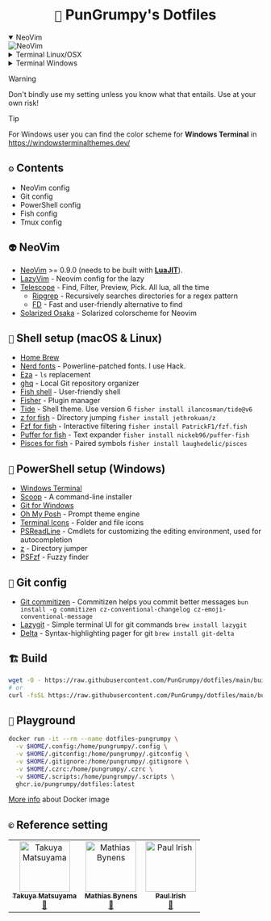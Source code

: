 <div>
  <div align="center">
    <h1><code>🐙</code> PunGrumpy's Dotfiles</h1>
  </div>

  <details open>
    <summary>NeoVim</summary>
    <img src="./images/neovim/preview-1.png"
        alt="NeoVim" />
  </details>

  <details>
    <summary>Terminal Linux/OSX</summary>
    <img src="./images/terminal/preview-1.png"
        alt="Terminal Linux/OSX" />
    <p>This terminal use:</p>
    <ul>
        <li>color scheme <strong>Solarized Dark (Modded)</strong></li>
        <li>fish</li>
        <li>tmux</li>
    </ul>
  </details>

  <details>
    <summary>Terminal Windows</summary>
    <img src="./images/terminal/preview-2.png"
        alt="Terminal Windows" />
    <p>This terminal use:</p>
    <ul>
        <li>color scheme <strong>One Half Dark (Modded)</strong></li>
        <li>powershell</li>
    </ul>
  </details>
</div>

> [!WARNING]
> Don't bindly use my setting unless you know what that entails. Use at your own risk!

> [!TIP]
> For Windows user you can find the color scheme for **Windows Terminal** in <https://windowsterminalthemes.dev/>

## `⚙️` Contents

- NeoVim config
- Git config
- PowerShell config
- Fish config
- Tmux config

## `👽` NeoVim

- [NeoVim](https://neovim.io/) >= 0.9.0 (needs to be built with [**LuaJIT**](https://luajit.org/luajit.html)).
- [LazyVim](https://github.com/LazyVim/LazyVim) - Neovim config for the lazy
- [Telescope](https://github.com/nvim-telescope/telescope.nvim) - Find, Filter, Preview, Pick. All lua, all the time
  - [Ripgrep](https://github.com/BurntSushi/ripgrep) - Recursively searches directories for a regex pattern
  - [FD](https://github.com/sharkdp/fd) - Fast and user-friendly alternative to find
- [Solarized Osaka](https://github.com/craftzdog/solarized-osaka.nvim) - Solarized colorscheme for Neovim

## `🐚` Shell setup (macOS & Linux)

- [Home Brew](https://brew.sh/)
- [Nerd fonts](https://github.com/ryanoasis/nerd-fonts) - Powerline-patched fonts. I use Hack.
- [Eza](https://eza.rocks/) - `ls` replacement
- [ghq](https://github.com/x-motemen/ghq) - Local Git repository organizer
- [Fish shell](https://fishshell.com/) - User-friendly shell
- [Fisher](https://github.com/jorgebucaran/fisher) - Plugin manager
- [Tide](https://github.com/IlanCosman/tide) - Shell theme. Use version 6 `fisher install ilancosman/tide@v6`
- [z for fish](https://github.com/jethrokuan/z) - Directory jumping `fisher install jethrokuan/z`
- [Fzf for fish](https://github.com/PatrickF1/fzf.fish) - Interactive filtering `fisher install PatrickF1/fzf.fish`
- [Puffer for fish](https://github.com/nickeb96/puffer-fish) - Text expander `fisher install nickeb96/puffer-fish`
- [Pisces for fish](https://github.com/laughedelic/pisces) - Paired symbols `fisher install laughedelic/pisces`

## `👧` PowerShell setup (Windows)

- [Windows Terminal](https://apps.microsoft.com/store/detail/windows-terminal/9N0DX20HK701?hl=th-th&gl=th)
- [Scoop](https://scoop.sh/) - A command-line installer
- [Git for Windows](https://gitforwindows.org/)
- [Oh My Posh](https://ohmyposh.dev/) - Prompt theme engine
- [Terminal Icons](https://github.com/devblackops/Terminal-Icons) - Folder and file icons
- [PSReadLine](https://docs.microsoft.com/en-us/powershell/module/psreadline/) - Cmdlets for customizing the editing environment, used for autocompletion
- [z](https://www.powershellgallery.com/packages/z) - Directory jumper
- [PSFzf](https://github.com/kelleyma49/PSFzf) - Fuzzy finder

## `🦒` Git config

- [Git commitizen](https://github.com/commitizen/cz-cli) - Commitizen helps you commit better messages `bun install -g commitizen cz-conventional-changelog cz-emoji-conventional-message`
- [Lazygit](https://github.com/jesseduffield/lazygit/) - Simple terminal UI for git commands `brew install lazygit`
- [Delta](https://github.com/dandavison/delta) - Syntax-highlighting pager for git `brew install git-delta`

## `🏗️` Build

```bash
wget -O - https://raw.githubusercontent.com/PunGrumpy/dotfiles/main/build.sh | bash
# or
curl -fsSL https://raw.githubusercontent.com/PunGrumpy/dotfiles/main/build.sh | bash
```

## `🐳` Playground

```bash
docker run -it --rm --name dotfiles-pungrumpy \
  -v $HOME/.config:/home/pungrumpy/.config \
  -v $HOME/.gitconfig:/home/pungrumpy/.gitconfig \
  -v $HOME/.gitignore:/home/pungrumpy/.gitignore \
  -v $HOME/.czrc:/home/pungrumpy/.czrc \
  -v $HOME/.scripts:/home/pungrumpy/.scripts \
  ghcr.io/pungrumpy/dotfiles:latest
```

[More info](https://github.com/PunGrumpy/dotfiles/tree/docker?tab=readme-ov-file) about Docker image

## `©️` Reference setting

<table>
  <tr>
    <td align="center">
      <a href="https://github.com/craftzdog">
        <img src="https://avatars.githubusercontent.com/u/1332805?v=4" width="100px;" alt="Takuya Matsuyama" />
        <br />
        <sub><b>Takuya Matsuyama</b></sub>
        <br />
        <a href="https://github.com/craftzdog/dotfiles-public">📂</a>
      </a>
    </td>
    <td align="center">
      <a href="https://github.com/mathiasbynens">
      <img src="https://avatars.githubusercontent.com/u/81942?v=4" width="100px;" alt="Mathias Bynens" />
      <br />
      <sub><b>Mathias Bynens</b></sub>
      <br />
      <a href="https://github.com/mathiasbynens/dotfiles">📂</a>
    </td>
    <td align="center">
      <a href="https://github.com/paulirish">
      <img src="https://avatars.githubusercontent.com/u/39191?v=4" width="100px;" alt="Paul Irish" />
      <br />
      <sub><b>Paul Irish</b></sub>
      <br />
      <a href="https://github.com/paulirish/dotfiles">📂</a>
    </td>
  </tr>
</table>
